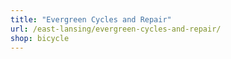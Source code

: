 ```yaml
---
title: "Evergreen Cycles and Repair"
url: /east-lansing/evergreen-cycles-and-repair/
shop: bicycle
---
```

